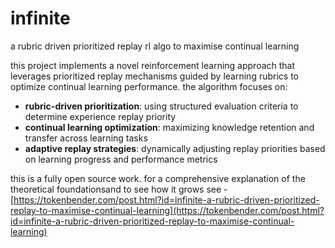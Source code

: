 # infinite
a rubric driven prioritized replay rl algo to maximise continual learning

this project implements a novel reinforcement learning approach that leverages prioritized replay mechanisms guided by learning rubrics to optimize continual learning performance. the algorithm focuses on:

- **rubric-driven prioritization**: using structured evaluation criteria to determine experience replay priority
- **continual learning optimization**: maximizing knowledge retention and transfer across learning tasks
- **adaptive replay strategies**: dynamically adjusting replay priorities based on learning progress and performance metrics

this is a fully open source work. for a comprehensive explanation of the theoretical foundationsand to see how it grows see - [https://tokenbender.com/post.html?id=infinite-a-rubric-driven-prioritized-replay-to-maximise-continual-learning](https://tokenbender.com/post.html?id=infinite-a-rubric-driven-prioritized-replay-to-maximise-continual-learning)
